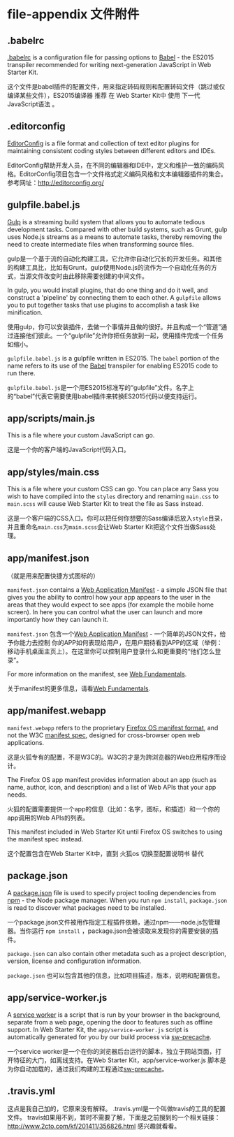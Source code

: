 # file-appendix 文件附件

## .babelrc

[.babelrc](https://babeljs.io/docs/usage/babelrc/) is a configuration file for passing options to [Babel](https://babeljs.io) - the ES2015 transpiler recommended for writing next-generation JavaScript in Web Starter Kit. 

这个文件是babel插件的配置文件，用来指定转码规则和配置转码文件（跳过或仅编译某些文件），ES2015编译器 推荐 在 Web Starter Kit中 使用 下一代 JavaScript语法 。

## .editorconfig

[EditorConfig](http://editorconfig.org/) is a file format and collection of text editor plugins for maintaining consistent coding styles between different editors and IDEs.

EditorConfig帮助开发人员，在不同的编辑器和IDE中，定义和维护一致的编码风格。EditorConfig项目包含一个文件格式定义编码风格和文本编辑器插件的集合。
参考网址：http://editorconfig.org/

## gulpfile.babel.js

[Gulp](http://gulpjs.com) is a streaming build system that allows you to automate tedious development tasks. Compared with other build systems, such as Grunt, gulp uses Node.js streams as a means to automate tasks, thereby removing the need to create intermediate files when transforming source files. 

gulp是一个基于流的自动化构建工具，它允许你自动化冗长的开发任务。和其他的构建工具比，比如有Grunt，gulp使用Node.js的流作为一个自动化任务的方式，当源文件改变时由此移除需要创建的中间文件。

In gulp, you would install plugins, that do one thing and do it well, and construct a 'pipeline' by connecting them to each other. A `gulpfile` allows you to put together tasks that use plugins to accomplish a task like minification. 

使用gulp，你可以安装插件，去做一个事情并且做的很好。并且构成一个“管道”通过连接他们彼此。一个“gulpfile”允许你把任务放到一起，使用插件完成一个任务 如缩小。

`gulpfile.babel.js` is a gulpfile written in ES2015. The `babel` portion of the name refers to its use of the [Babel](https://babeljs.io) transpiler for enabling ES2015 code to run there.

`gulpfile.babel.js`是一个用ES2015标准写的“gulpfile”文件。名字上的“babel”代表它需要使用babel插件来转换ES2015代码以便支持运行。

## app/scripts/main.js

This is a file where your custom JavaScript can go. 

这是一个你的客户端的JavaScript代码入口。

## app/styles/main.css

This is a file where your custom CSS can go. You can place any Sass you wish to have compiled into the `styles` directory and renaming `main.css` to `main.scss` will cause Web Starter Kit to treat the file as Sass instead.

这是一个客户端的CSS入口。你可以把任何你想要的Sass编译后放入`style`目录，并且重命名`main.css`为`main.scss`会让Web Starter Kit把这个文件当做Sass处理。

## app/manifest.json
（就是用来配置快捷方式图标的）

`manifest.json` contains a [Web Application Manifest](https://w3c.github.io/manifest/) - a simple JSON file that gives you the ability to control how your app appears to the user in the areas that they would expect to see apps (for example the mobile home screen). In here you can control what the user can launch and more importantly how they can launch it. 

`manifest.json` 包含一个[Web Application Manifest](https://w3c.github.io/manifest/) - 一个简单的JSON文件，给予你能力去控制 你的APP如何表现给用户，在用户期待看到APP的区域（举例：移动手机桌面主页上）。在这里你可以控制用户登录什么和更重要的“他们怎么登录”。

For more information on the manifest, see [Web Fundamentals](https://developers.google.com/web/updates/2014/11/Support-for-installable-web-apps-with-webapp-manifest-in-chrome-38-for-Android).

关于manifest的更多信息，请看[Web Fundamentals](https://developers.google.com/web/updates/2014/11/Support-for-installable-web-apps-with-webapp-manifest-in-chrome-38-for-Android).

## app/manifest.webapp

`manifest.webapp` refers to the proprietary [Firefox OS manifest format](https://developer.mozilla.org/en-US/Apps/Build/Manifest), and not the W3C [manifest spec](https://w3c.github.io/manifest/), designed for cross-browser open web applications. 

这是火狐专有的配置，不是W3C的。W3C的才是为跨浏览器的Web应用程序而设计。

The Firefox OS app manifest provides information about an app (such as name, author, icon, and description) and a list of Web APIs that your app needs.

火狐的配置需要提供一个app的信息（比如：名字，图标，和描述）和一个你的app调用的Web APIs的列表。

This manifest included in Web Starter Kit until Firefox OS switches to using the manifest spec instead.

这个配置包含在Web Starter Kit中，直到 火狐os 切换至配置说明书 替代

## package.json

A [package.json](https://docs.npmjs.com/files/package.json) file is used to specify project tooling dependencies from [npm](http://npmjs.org) - the Node package manager. When you run `npm install`, `package.json` is read to discover what packages need to be installed. 

一个package.json文件被用作指定工程插件依赖，通过npm——node.js包管理器。当你运行 `npm install` ，package.json会被读取来发现你的需要安装的插件。

`package.json` can also contain other metadata such as a project description, version, license and configuration information.

`package.json` 也可以包含其他的信息，比如项目描述，版本，说明和配置信息。

## app/service-worker.js

A [service worker](http://www.html5rocks.com/en/tutorials/service-worker/introduction/) is a script that is run by your browser in the background, separate from a web page, opening the door to features such as offline support. In Web Starter Kit, the `app/service-worker.js` script is automatically generated for you by our build process via [sw-precache](https://github.com/GoogleChrome/sw-precache/).

一个service worker是一个在你的浏览器后台运行的脚本，独立于网站页面，打开特征的大门，如离线支持。在Web Starter Kit，app/service-worker.js 脚本是为你自动加载的，通过我们构建的工程通过[sw-precache](https://github.com/GoogleChrome/sw-precache/)。


## .travis.yml

这点是我自己加的，它原来没有解释。
.travis.yml是一个叫做travis的工具的配置文件。
travis如果用不到，暂时不需要了解，下面是之前搜到的一个相关链接：
http://www.2cto.com/kf/201411/356826.html
感兴趣就看看。
